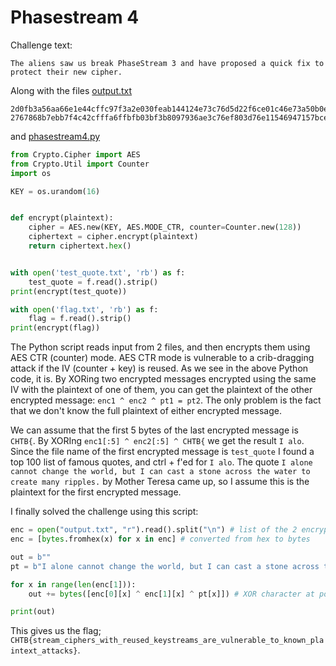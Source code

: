 # Phasestream 4

Challenge text:
```
The aliens saw us break PhaseStream 3 and have proposed a quick fix to protect their new cipher.
```
Along with the files [output.txt](output.txt)

```
2d0fb3a56aa66e1e44cffc97f3a2e030feab144124e73c76d5d22f6ce01c46e73a50b0edc1a2bd243f9578b745438b00720870e3118194cbb438149e3cc9c0844d640ecdb1e71754c24bf43bf3fd0f9719f74c7179b6816e687fa576abad1955
2767868b7ebb7f4c42cfffa6ffbfb03bf3b8097936ae3c76ef803d76e11546947157bcea9599f826338807b55655a05666446df20c8e9387b004129e10d18e9f526f71cabcf21b48965ae36fcfee1e820cf1076f65
```
and [phasestream4.py](phasestream4.py)
```py
from Crypto.Cipher import AES
from Crypto.Util import Counter
import os

KEY = os.urandom(16)


def encrypt(plaintext):
    cipher = AES.new(KEY, AES.MODE_CTR, counter=Counter.new(128))
    ciphertext = cipher.encrypt(plaintext)
    return ciphertext.hex()


with open('test_quote.txt', 'rb') as f:
    test_quote = f.read().strip()
print(encrypt(test_quote))

with open('flag.txt', 'rb') as f:
    flag = f.read().strip()
print(encrypt(flag))
```

The Python script reads input from 2 files, and then encrypts them using AES CTR (counter) mode. AES CTR mode is vulnerable to a crib-dragging attack if the IV (counter + key) is reused. As we see in the above Python code, it is. By XORing two encrypted messages encrypted using the same IV with the plaintext of one of them, you can get the plaintext of the other encrypted message: `enc1 ^ enc2 ^ pt1 = pt2`. The only problem is the fact that we don't know the full plaintext of either encrypted message.

We can assume that the first 5 bytes of the last encrypted message is `CHTB{`. By XORIng `enc1[:5] ^ enc2[:5] ^ CHTB{` we get the result `I alo`. Since the file name of the first encrypted message is `test_quote` I found a top 100 list of famous quotes, and ctrl + f'ed for `I alo`. The quote `I alone cannot change the world, but I can cast a stone across the water to create many ripples.` by Mother Teresa came up, so I assume this is the plaintext for the first encrypted message.

I finally solved the challenge using this script:
```py
enc = open("output.txt", "r").read().split("\n") # list of the 2 encrypted strings
enc = [bytes.fromhex(x) for x in enc] # converted from hex to bytes

out = b""
pt = b"I alone cannot change the world, but I can cast a stone across the water to create many ripples." # assume this is the plaintext for the first encrypted string

for x in range(len(enc[1])):
    out += bytes([enc[0][x] ^ enc[1][x] ^ pt[x]]) # XOR character at position "x" of both encrypted strings with the plaintext

print(out)
```

This gives us the flag; `CHTB{stream_ciphers_with_reused_keystreams_are_vulnerable_to_known_plaintext_attacks}`.